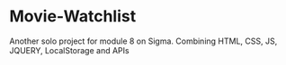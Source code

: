 # Movie-Watchlist
Another solo project for module 8 on Sigma. Combining HTML, CSS, JS, JQUERY, LocalStorage and APIs
